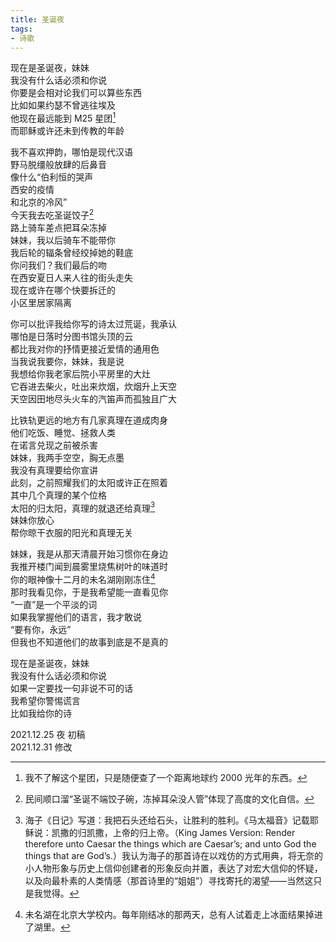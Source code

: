 ```yaml
---
title: 圣诞夜
tags:
- 诗歌
---
```


现在是圣诞夜，妹妹<br>
我没有什么话必须和你说<br>
你要是会相对论我们可以算些东西<br>
比如如果约瑟不曾逃往埃及<br>
他现在最远能到 M25 星团[^1]<br>
而耶稣或许还未到传教的年龄<br>
<!--more-->

我不喜欢押韵，哪怕是现代汉语<br>
野马脱缰般放肆的后鼻音<br>
像什么“伯利恒的哭声<br>
西安的疫情<br>
和北京的冷风”<br>
今天我去吃圣诞饺子[^2]<br>
路上骑车差点把耳朵冻掉<br>
妹妹，我以后骑车不能带你<br>
我后轮的辐条曾经绞掉她的鞋底<br>
你问我们？我们最后的吻<br>
在西安夏日人来人往的街头走失<br>
现在或许在哪个快要拆迁的<br>
小区里居家隔离<br>

你可以批评我给你写的诗太过荒诞，我承认<br>
哪怕是日落时分图书馆头顶的云<br>
都比我对你的抒情更接近爱情的通用色<br>
当我说我要你，妹妹，我是说<br>
我想给你我老家后院小平房里的大灶<br>
它吞进去柴火，吐出来炊烟，炊烟升上天空<br>
天空因田地尽头火车的汽笛声而孤独且广大<br>

比铁轨更远的地方有几家真理在道成肉身<br>
他们吃饭、睡觉、拯救人类<br>
在诺言兑现之前被杀害<br>
妹妹，我两手空空，胸无点墨<br>
我没有真理要给你宣讲<br>
此刻，之前照耀我们的太阳或许正在照着<br>
其中几个真理的某个位格<br>
太阳的归太阳，真理的就退还给真理[^3]<br>
妹妹你放心<br>
帮你晾干衣服的阳光和真理无关<br>

妹妹，我是从那天清晨开始习惯你在身边<br>
我推开楼门闻到晨雾里烧焦树叶的味道时<br>
你的眼神像十二月的未名湖刚刚冻住[^4]<br>
那时我看见你，于是我希望能一直看见你<br>
“一直”是一个平淡的词<br>
如果我掌握他们的语言，我才敢说<br>
“要有你，永远”<br>
但我也不知道他们的故事到底是不是真的<br>

现在是圣诞夜，妹妹<br>
我没有什么话必须和你说<br>
如果一定要找一句非说不可的话<br>
我希望你警惕谎言<br>
比如我给你的诗

2021.12.25 夜 初稿<br>
2021.12.31 修改

[^1]: 我不了解这个星团，只是随便查了一个距离地球约 2000 光年的东西。

[^2]: 民间顺口溜“圣诞不端饺子碗，冻掉耳朵没人管”体现了高度的文化自信。

[^3]: 海子《日记》写道：我把石头还给石头，让胜利的胜利。《马太福音》记载耶稣说：凯撒的归凯撒，上帝的归上帝。（King James Version: Render therefore unto Caesar the things which are Caesar’s; and unto God the things that are God’s.）我认为海子的那首诗在以戏仿的方式用典，将无奈的小人物形象与历史上信仰创建者的形象反向并置，表达了对宏大信仰的怀疑，以及向最朴素的人类情感（那首诗里的“姐姐”）寻找寄托的渴望——当然这只是我觉得。

[^4]: 未名湖在北京大学校内。每年刚结冰的那两天，总有人试着走上冰面结果掉进了湖里。